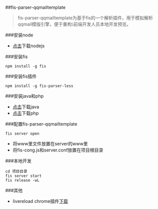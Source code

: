 ##fis-parser-qqmailtemplate

> fis-parser-qqmailtemplate为基于fis的一个解析插件，用于模拟解析qqmail模版引擎，便于重构\前端开发人员本地开发预览。

###安装node

* [点击](http://nodejs.org/)下载nodejs

###安装fis

	npm install -g fis

###安装fis插件

	npm install -g fis-parser-less

###安装java和php

* [点击](http://www.java.com/zh_CN/)下载java
* [点击](http://php.net/downloads.php)下载php

###配置fis-parser-qqmailtemplate

	fis server open

* 将www里文件放置在server的www里
* 将fis-cong.js和server.conf放置在项目根目录

###本地开发

	cd 项目目录
	fis server start
	fis release -wL

###其他

* livereload chrome插件[下载](https://chrome.google.com/webstore/detail/livereload/jnihajbhpnppcggbcgedagnkighmdlei)

